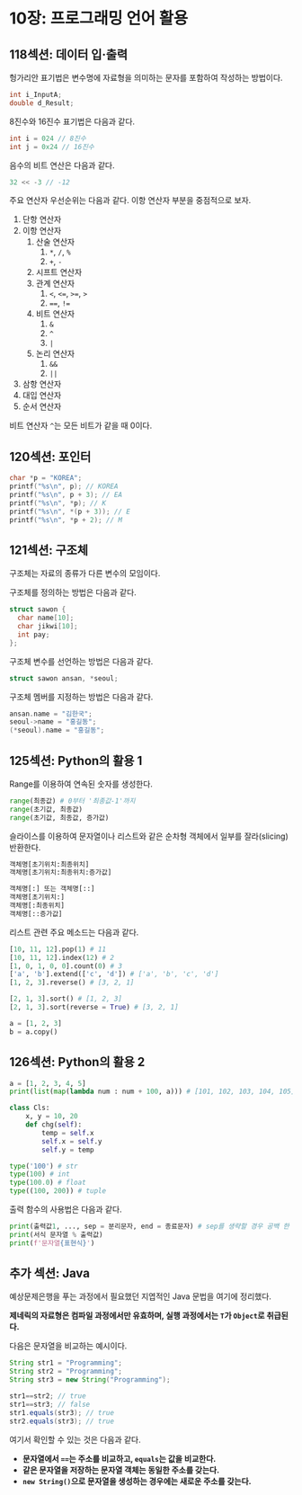 # 10장: 프로그래밍 언어 활용

## 118섹션: 데이터 입·출력

헝가리안 표기법은 변수명에 자료형을 의미하는 문자를 포함하여 작성하는 방법이다.

```c
int i_InputA;
double d_Result;
```

8진수와 16진수 표기법은 다음과 같다.

```java
int i = 024 // 8진수
int j = 0x24 // 16진수
```

음수의 비트 연산은 다음과 같다.

```c
32 << -3 // -12
```

주요 연산자 우선순위는 다음과 같다. 이항 연산자 부분을 중점적으로 보자.

1. 단항 연산자
2. 이항 연산자
   1. 산술 연산자
      1. `*`, `/`, `%`
      2. `+`, `-`
   2. 시프트 연산자
   3. 관계 연산자
      1. `<`, `<=`, `>=`, `>`
      2. `==`, `!=`
   4. 비트 연산자
      1. `&`
      2. `^`
      3. `|`
   5. 논리 연산자
      1. `&&`
      2. `||`
3. 삼항 연산자
4. 대입 연산자
5. 순서 연산자

비트 연산자 `^`는 모든 비트가 같을 때 0이다.

## 120섹션: 포인터

```c
char *p = "KOREA";
printf("%s\n", p); // KOREA
printf("%s\n", p + 3); // EA
printf("%s\n", *p); // K
printf("%s\n", *(p + 3)); // E
printf("%s\n", *p + 2); // M
```

## 121섹션: 구조체

구조체는 자료의 종류가 다른 변수의 모임이다.

구조체를 정의하는 방법은 다음과 같다.

```c
struct sawon {
  char name[10];
  char jikwi[10];
  int pay;
};
```

구조체 변수를 선언하는 방법은 다음과 같다.

```c
struct sawon ansan, *seoul;
```

구조체 멤버를 지정하는 방법은 다음과 같다.

```c
ansan.name = "김한국";
seoul->name = "홍길동";
(*seoul).name = "홍길동";
```

## 125섹션: Python의 활용 1

Range를 이용하여 연속된 숫자를 생성한다.

```python
range(최종값) # 0부터 '최종값-1'까지
range(초기값, 최종값)
range(초기값, 최종값, 증가값)
```

슬라이스를 이용하여 문자열이나 리스트와 같은 순차형 객체에서 일부를 잘라(slicing) 반환한다.

```python
객체명[초기위치:최종위치]
객체명[초기위치:최종위치:증가값]

객체명[:] 또는 객체명[::]
객체명[초기위치:]
객체명[:최종위치]
객체명[::증가값]
```

리스트 관련 주요 메소드는 다음과 같다.

```python
[10, 11, 12].pop(1) # 11
[10, 11, 12].index(12) # 2
[1, 0, 1, 0, 0].count(0) # 3
['a', 'b'].extend(['c', 'd']) # ['a', 'b', 'c', 'd']
[1, 2, 3].reverse() # [3, 2, 1]

[2, 1, 3].sort() # [1, 2, 3]
[2, 1, 3].sort(reverse = True) # [3, 2, 1]

a = [1, 2, 3]
b = a.copy()
```

## 126섹션: Python의 활용 2

```python
a = [1, 2, 3, 4, 5]
print(list(map(lambda num : num + 100, a))) # [101, 102, 103, 104, 105]
```

```python
class Cls:
    x, y = 10, 20
    def chg(self):
        temp = self.x
        self.x = self.y
        self.y = temp
```

```python
type('100') # str
type(100) # int
type(100.0) # float
type((100, 200)) # tuple
```

출력 함수의 사용법은 다음과 같다.

```python
print(출력값1, ..., sep = 분리문자, end = 종료문자) # sep를 생략할 경우 공백 한 칸, end를 생략할 경우 줄 바꿈
print(서식 문자열 % 출력값)
print(f'문자열{표현식}')
```

## 추가 섹션: Java

예상문제은행을 푸는 과정에서 필요했던 지엽적인 Java 문법을 여기에 정리했다.

**제네릭의 자료형은 컴파일 과정에서만 유효하며, 실행 과정에서는 `T`가 `Object`로 취급된다.**

다음은 문자열을 비교하는 예시이다.

```java
String str1 = "Programming";
String str2 = "Programming";
String str3 = new String("Programming");

str1==str2; // true
str1==str3; // false
str1.equals(str3); // true
str2.equals(str3); // true
```

여기서 확인할 수 있는 것은 다음과 같다.

- **문자열에서 `==`는 주소를 비교하고, `equals`는 값을 비교한다.**
- **같은 문자열을 저장하는 문자열 객체는 동일한 주소를 갖는다.**
- **`new String()`으로 문자열을 생성하는 경우에는 새로운 주소를 갖는다.**

